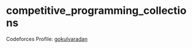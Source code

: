 # competitive_programming_collections

Codeforces Profile: [gokulvaradan](https://codeforces.com/profile/gokulvaradan)